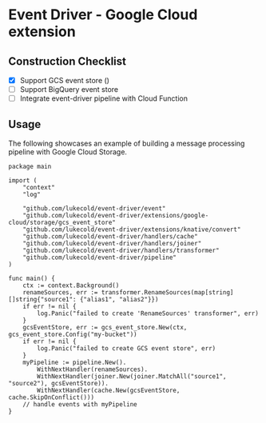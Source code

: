 # Event Driver - Google Cloud extension

## Construction Checklist
- [x] Support GCS event store ()
- [ ] Support BigQuery event store
- [ ] Integrate event-driver pipeline with Cloud Function

## Usage

The following showcases an example of building a message processing pipeline with Google Cloud Storage.

```golang
package main

import (
    "context"
    "log"

    "github.com/lukecold/event-driver/event"
    "github.com/lukecold/event-driver/extensions/google-cloud/storage/gcs_event_store"
    "github.com/lukecold/event-driver/extensions/knative/convert"
    "github.com/lukecold/event-driver/handlers/cache"
    "github.com/lukecold/event-driver/handlers/joiner"
    "github.com/lukecold/event-driver/handlers/transformer"
    "github.com/lukecold/event-driver/pipeline"
)

func main() {
    ctx := context.Background()
    renameSources, err := transformer.RenameSources(map[string][]string{"source1": {"alias1", "alias2"}})
    if err != nil {
        log.Panic("failed to create 'RenameSources' transformer", err)
    }
    gcsEventStore, err := gcs_event_store.New(ctx, gcs_event_store.Config("my-bucket"))
    if err != nil {
        log.Panic("failed to create GCS event store", err)
    }
    myPipeline := pipeline.New().
        WithNextHandler(renameSources).
        WithNextHandler(joiner.New(joiner.MatchAll("source1", "source2"), gcsEventStore)).
        WithNextHandler(cache.New(gcsEventStore, cache.SkipOnConflict()))
    // handle events with myPipeline
}
```

